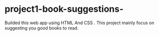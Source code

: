 # project1-book-suggestions-
 Builded this web app using HTML And CSS . This project mainly focus on suggesting you good books to read.
